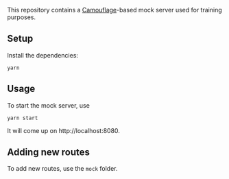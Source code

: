 This repository contains a [Camouflage](https://testinggospels.github.io/camouflage)-based mock server used for training purposes.

## Setup

Install the dependencies:

```shell
yarn
```

## Usage

To start the mock server, use

```shel
yarn start
```

It will come up on http://localhost:8080.

## Adding new routes

To add new routes, use the `mock` folder.
